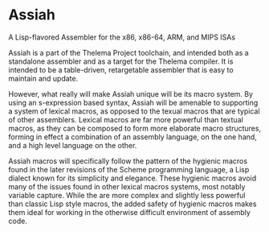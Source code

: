 Assiah
======

A Lisp-flavored Assembler for the x86, x86-64, ARM, and MIPS ISAs

Assiah is a part of the Thelema Project toolchain, and intended both as
a standalone assembler and as a target for the Thelema compiler. It
is intended to be a table-driven, retargetable assembler that is easy to
maintain and update.

However, what really will make Assiah unique will be its macro system. By
using an s-expression based syntax, Assiah will be amenable to supporting
a system of lexical macros, as opposed to the texual macros that are 
typical of other assemblers. Lexical macros are far more powerful than 
textual macros, as they can be composed to form more elaborate macro
structures, forming in effect a combination of an assembly language, on
the one hand, and a high level language on the other. 

Assiah macros will specifically follow the pattern of the hygienic macros
found in the later revisions of the Scheme programming language, a Lisp
dialect known for its simplicity and elegance. These hygienic macros
avoid many of the issues found in other lexical macros systems, most notably
variable capture. While the are more complex and slightly less powerful than
classic Lisp style macros, the added safety of hygienic macros makes them
ideal for working in the otherwise difficult environment of assembly code.
